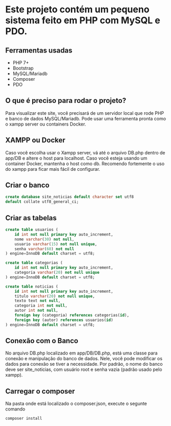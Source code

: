 # Este projeto contém um pequeno sistema feito em PHP com MySQL e PDO.
## Ferramentas usadas
* PHP 7+
* Bootstrap
* MySQL/Mariadb
* Composer
* PDO
## O que é preciso para rodar o projeto?
Para visualizar este site, você precisará de um servidor local que rode PHP e banco de dados MySQL/Mariadb. Pode usar uma ferramenta pronta como o xampp server ou containers Docker.
## XAMPP ou Docker
Caso você escolha usar o Xampp server, vá até o arquivo DB.php dentro de app/DB e altere o host para localhost. Caso você esteja usando um container Docker, mantenha o host como db. Recomendo fortemente o uso do xampp para ficar mais fácil de configurar.
## Criar o banco
```sql
create database site_noticias default character set utf8
default collate utf8_general_ci;
```
## Criar as tabelas
```sql
create table usuarios (
	id int not null primary key auto_increment,
	nome varchar(30) not null,
	usuario varchar(15) not null unique,
	senha varchar(60) not null
) engine=InnoDB default charset = utf8;

create table categorias (
	id int not null primary key auto_increment,
	categoria varchar(20) not null unique
) engine=InnoDB default charset = utf8;

create table noticias (
	id int not null primary key auto_increment,
	titulo varchar(20) not null unique,
	texto text not null,
	categoria int not null,
	autor int not null,
	foreign key (categoria) references categorias(id),
	foreign key (autor) references usuarios(id)
) engine=InnoDB default charset = utf8;
```
## Conexão com o Banco
No arquivo DB.php localizado em app/DB/DB.php, está uma classe para conexão e manipulação do banco de dados. Nele, você pode modificar os dados para conexão se tiver a necessidade. Por padrão, o nome do banco deve ser site_noticias, com usuário root e senha vazia (padrão usado pelo xampp).
## Carregar o composer
Na pasta onde está localizado o composer.json, execute o segunte comando
```shell
composer install 
```
